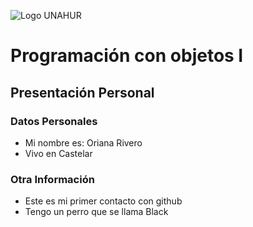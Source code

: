 ![Logo UNAHUR](./UNAHUR.png)

# Programación con objetos I
## Presentación Personal

### Datos Personales
- Mi nombre es: Oriana Rivero
- Vivo en Castelar


### Otra Información
- Este es mi primer contacto con github
- Tengo un perro que se llama Black
